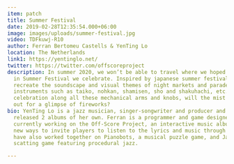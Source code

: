 ```yaml
---
item: patch
title: Summer Festival
date: 2019-02-28T12:35:54.000+06:00
image: images/uploads/summer-festival.jpg
video: TDFkuwj-R10
author: Ferran Bertomeu Castells & YenTing Lo
location: The Netherlands
link1: https://yentinglo.net/
twitter: https://twitter.com/offscoreproject
description: In summer 2020, we won’t be able to travel where we hoped to. Instead,
  in Summer Festival we celebrate. Inspired by japanese summer festivals, we try to
  recreate the soundscape and visual themes of night markets and parades of traditional
  instruments such as taiko, nohkan, shamisen, sho and shakuhachi, etc. In this mysterious
  celebration along all these mechanical arms and knobs, will the mist finally clear
  out for a glimpse of fireworks?
bio: YenTing Lo is a jazz musician, singer-songwriter and producer and has so far
  released 2 albums of her own. Ferran is a programmer and game designer. They are
  currently working on the Off-Score Project, an interactive music album which explores
  new ways to invite players to listen to the lyrics and music through gameplay. They
  have also worked together on Pianobots, a musical puzzle game, and Jamsterdam, a
  scatting game featuring procedural jazz.

---
```

